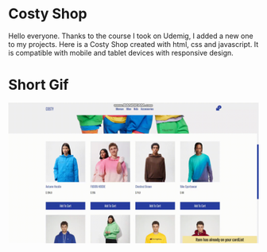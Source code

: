 # Costy Shop

Hello everyone. Thanks to the course I took on Udemig, I added a new one to my projects. Here is a Costy Shop created with html, css and javascript. It is compatible with mobile and tablet devices with responsive design.

# Short Gif

![](costy.gif)
